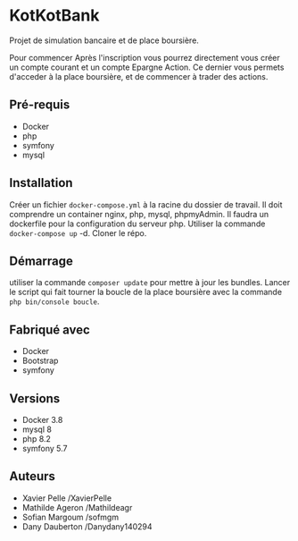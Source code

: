 # KotKotBank

Projet de simulation bancaire et de place boursière.

Pour commencer
Après l'inscription vous pourrez directement vous créer un compte courant et un compte Epargne Action. Ce dernier vous permets d'acceder à la place boursière, et de commencer à trader des actions.

## Pré-requis

* Docker
* php
* symfony
* mysql

## Installation

 Créer un fichier ```docker-compose.yml``` à la racine du dossier de travail. Il doit comprendre un container nginx, php, mysql, phpmyAdmin.
Il faudra un dockerfile pour la configuration du serveur php. Utiliser la commande ```docker-compose up``` -d. Cloner le répo.

## Démarrage
utiliser la commande ```composer update``` pour mettre à jour les bundles. Lancer le script qui fait tourner la boucle de la place boursière avec la commande ```php bin/console boucle```.

## Fabriqué avec

* Docker
* Bootstrap
* symfony

## Versions
* Docker 3.8
* mysql 8
* php 8.2
* symfony 5.7

## Auteurs
* Xavier Pelle /XavierPelle
* Mathilde Ageron /Mathildeagr
* Sofian Margoum /sofmgm
* Dany Dauberton /Danydany140294
